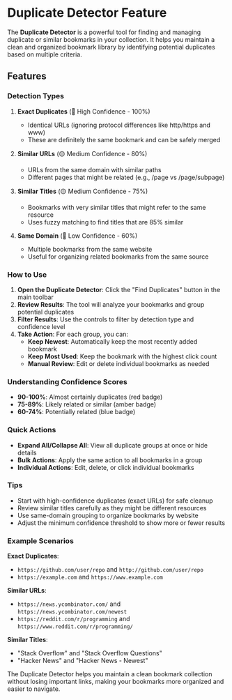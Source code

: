 # Duplicate Detector Feature

The **Duplicate Detector** is a powerful tool for finding and managing duplicate or similar bookmarks in your collection. It helps you maintain a clean and organized bookmark library by identifying potential duplicates based on multiple criteria.

## Features

### Detection Types

1. **Exact Duplicates** (🔴 High Confidence - 100%)

   - Identical URLs (ignoring protocol differences like http/https and www)
   - These are definitely the same bookmark and can be safely merged

2. **Similar URLs** (🟡 Medium Confidence - 80%)

   - URLs from the same domain with similar paths
   - Different pages that might be related (e.g., /page vs /page/subpage)

3. **Similar Titles** (🟡 Medium Confidence - 75%)

   - Bookmarks with very similar titles that might refer to the same resource
   - Uses fuzzy matching to find titles that are 85% similar

4. **Same Domain** (🔵 Low Confidence - 60%)
   - Multiple bookmarks from the same website
   - Useful for organizing related bookmarks from the same source

### How to Use

1. **Open the Duplicate Detector**: Click the "Find Duplicates" button in the main toolbar
2. **Review Results**: The tool will analyze your bookmarks and group potential duplicates
3. **Filter Results**: Use the controls to filter by detection type and confidence level
4. **Take Action**: For each group, you can:
   - **Keep Newest**: Automatically keep the most recently added bookmark
   - **Keep Most Used**: Keep the bookmark with the highest click count
   - **Manual Review**: Edit or delete individual bookmarks as needed

### Understanding Confidence Scores

- **90-100%**: Almost certainly duplicates (red badge)
- **75-89%**: Likely related or similar (amber badge)
- **60-74%**: Potentially related (blue badge)

### Quick Actions

- **Expand All/Collapse All**: View all duplicate groups at once or hide details
- **Bulk Actions**: Apply the same action to all bookmarks in a group
- **Individual Actions**: Edit, delete, or click individual bookmarks

### Tips

- Start with high-confidence duplicates (exact URLs) for safe cleanup
- Review similar titles carefully as they might be different resources
- Use same-domain grouping to organize bookmarks by website
- Adjust the minimum confidence threshold to show more or fewer results

### Example Scenarios

**Exact Duplicates**:

- `https://github.com/user/repo` and `http://github.com/user/repo`
- `https://example.com` and `https://www.example.com`

**Similar URLs**:

- `https://news.ycombinator.com/` and `https://news.ycombinator.com/newest`
- `https://reddit.com/r/programming` and `https://www.reddit.com/r/programming/`

**Similar Titles**:

- "Stack Overflow" and "Stack Overflow Questions"
- "Hacker News" and "Hacker News - Newest"

The Duplicate Detector helps you maintain a clean bookmark collection without losing important links, making your bookmarks more organized and easier to navigate.
